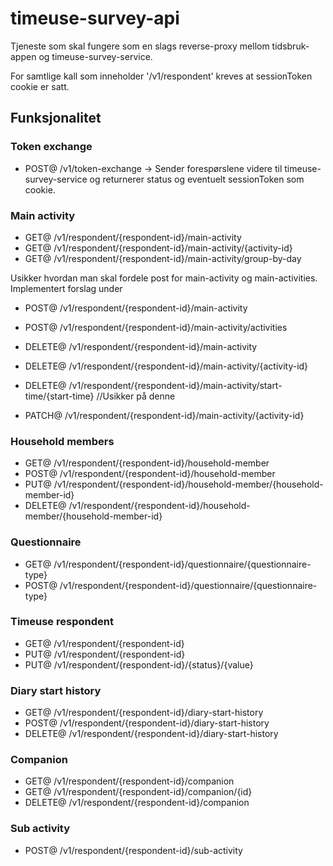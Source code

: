 # timeuse-survey-api
Tjeneste som skal fungere som en slags reverse-proxy mellom tidsbruk-appen og timeuse-survey-service.

For samtlige kall som inneholder '/v1/respondent' kreves at sessionToken cookie er satt. 

## Funksjonalitet

### Token exchange
* POST@ /v1/token-exchange -> Sender forespørslene videre til timeuse-survey-service og returnerer status og eventuelt sessionToken som cookie.

### Main activity
* GET@ /v1/respondent/{respondent-id}/main-activity
* GET@ /v1/respondent/{respondent-id}/main-activity/{activity-id}
* GET@ /v1/respondent/{respondent-id}/main-activity/group-by-day

Usikker hvordan man skal fordele post for main-activity og main-activities. Implementert forslag under
* POST@ /v1/respondent/{respondent-id}/main-activity
* POST@ /v1/respondent/{respondent-id}/main-activity/activities


* DELETE@ /v1/respondent/{respondent-id}/main-activity
* DELETE@ /v1/respondent/{respondent-id}/main-activity/{activity-id}
* DELETE@ /v1/respondent/{respondent-id}/main-activity/start-time/{start-time} //Usikker på denne


* PATCH@ /v1/respondent/{respondent-id}/main-activity/{activity-id}

### Household members
* GET@ /v1/respondent/{respondent-id}/household-member
* POST@ /v1/respondent/{respondent-id}/household-member
* PUT@ /v1/respondent/{respondent-id}/household-member/{household-member-id}
* DELETE@ /v1/respondent/{respondent-id}/household-member/{household-member-id}


### Questionnaire
* GET@ /v1/respondent/{respondent-id}/questionnaire/{questionnaire-type}
* POST@ /v1/respondent/{respondent-id}/questionnaire/{questionnaire-type}


### Timeuse respondent
* GET@ /v1/respondent/{respondent-id}
* PUT@ /v1/respondent/{respondent-id}
* PUT@ /v1/respondent/{respondent-id}/{status}/{value}


### Diary start history
* GET@ /v1/respondent/{respondent-id}/diary-start-history
* POST@ /v1/respondent/{respondent-id}/diary-start-history
* DELETE@ /v1/respondent/{respondent-id}/diary-start-history


### Companion
* GET@ /v1/respondent/{respondent-id}/companion
* GET@ /v1/respondent/{respondent-id}/companion/{id}
* DELETE@ /v1/respondent/{respondent-id}/companion


### Sub activity
* POST@ /v1/respondent/{respondent-id}/sub-activity
